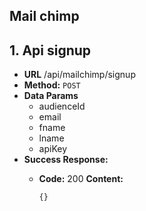 ## **Mail chimp**
## 1. Api signup
- **URL**
  /api/mailchimp/signup
- **Method:**
  `POST`
- **Data Params**
    + audienceId
    + email
    + fname
    + lname
    + apiKey
- **Success Response:**
  - **Code:** 200
    **Content:**

    `{}`